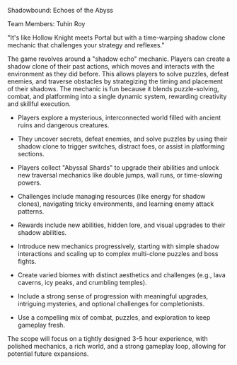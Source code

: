 Shadowbound: Echoes of the Abyss

Team Members: Tuhin Roy

"It's like Hollow Knight meets Portal but with a time-warping shadow clone mechanic that challenges your strategy and reflexes."  

The game revolves around a "shadow echo" mechanic. Players can create a shadow clone of their past actions, which moves and interacts with the environment as they did before. This allows players to solve puzzles, defeat enemies, and traverse obstacles by strategizing the timing and placement of their shadows. The mechanic is fun because it blends puzzle-solving, combat, and platforming into a single dynamic system, rewarding creativity and skillful execution.  

- Players explore a mysterious, interconnected world filled with ancient ruins and dangerous creatures.  
- They uncover secrets, defeat enemies, and solve puzzles by using their shadow clone to trigger switches, distract foes, or assist in platforming sections.  
- Players collect "Abyssal Shards" to upgrade their abilities and unlock new traversal mechanics like double jumps, wall runs, or time-slowing powers.  
- Challenges include managing resources (like energy for shadow clones), navigating tricky environments, and learning enemy attack patterns.  
- Rewards include new abilities, hidden lore, and visual upgrades to their shadow abilities.  
 
- Introduce new mechanics progressively, starting with simple shadow interactions and scaling up to complex multi-clone puzzles and boss fights.  
- Create varied biomes with distinct aesthetics and challenges (e.g., lava caverns, icy peaks, and crumbling temples).  
- Include a strong sense of progression with meaningful upgrades, intriguing mysteries, and optional challenges for completionists.  
- Use a compelling mix of combat, puzzles, and exploration to keep gameplay fresh.  

The scope will focus on a tightly designed 3-5 hour experience, with polished mechanics, a rich world, and a strong gameplay loop, allowing for potential future expansions.  
